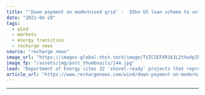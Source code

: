 ```yaml
---
title: "'Down payment on modernised grid' -  $5bn US loan scheme to unlock 60GW wind and solar"
date: "2021-04-28"
tags: 
  - wind
  - markets
  - energy transition
  - recharge news
source: "recharge news"
image_url: "https://images-global.nhst.tech/image/TVZCSEFXR1k3L2theXpIMW1JNnR4RWtRMXNQRjBacUtGamkvcXVXeklRbz0=/nhst/binary/8596a0ba899cf4e44b3dad4d957bb7e5"
image_fp: "/assets/img/post_thumbnails/144.jpg"
lead: "Department of Energy cites 22 'shovel-ready' projects that represent a $33.3bn investment that could create as many as 600,000 new jobs"
article_url: "https://www.rechargenews.com/wind/down-payment-on-modernised-grid-5bn-us-loan-scheme-to-unlock-60gw-wind-and-solar/2-1-1002088"
---
```


---
